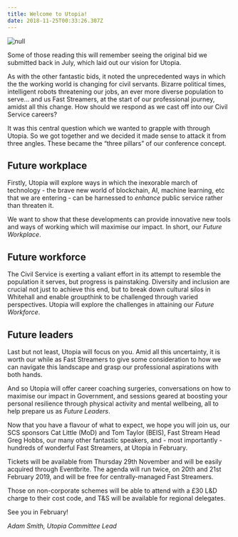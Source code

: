 ```yaml
---
title: Welcome to Utopia!
date: 2018-11-25T00:33:26.307Z
---
```

![null](/uploads/adam-s-blog.png)

Some of those reading this will remember seeing the original bid we submitted back in July, which laid out our vision for Utopia.

As with the other fantastic bids, it noted the unprecedented ways in which the the working world is changing for civil servants. Bizarre political times, intelligent robots threatening our jobs, an ever more diverse population to serve… and us Fast Streamers, at the start of our professional journey, amidst all this change. How should we respond as we cast off into our Civil Service careers?

It was this central question which we wanted to grapple with through Utopia. So we got together and we decided it made sense to attack it from three angles. These became the “three pillars” of our conference concept.

## Future workplace

Firstly, Utopia will explore ways in which the inexorable march of technology - the brave new world of blockchain, AI, machine learning, etc that we are entering - can be harnessed to _enhance_ public service rather than threaten it.

We want to show that these developments can provide innovative new tools and ways of working which will maximise our impact. In short, our _Future Workplace_.

## Future workforce

The Civil Service is exerting a valiant effort in its attempt to resemble the population it serves, but progress is painstaking. Diversity and inclusion are crucial not just to achieve this end, but to break down cultural silos in Whitehall and enable groupthink to be challenged through varied perspectives. Utopia will explore the challenges in attaining our _Future Workforce_.

## Future leaders

Last but not least, Utopia will focus on you. Amid all this uncertainty, it is worth our while as Fast Streamers to give some consideration to how we can navigate this landscape and grasp our professional aspirations with both hands.

And so Utopia will offer career coaching surgeries, conversations on how to maximise our impact in Government, and sessions geared at boosting your personal resilience through physical activity and mental wellbeing, all to help prepare us as _Future Leaders_.

Now that you have a flavour of what to expect, we hope you will join us, our SCS sponsors Cat Little (MoD) and Tom Taylor (BEIS), Fast Stream Head Greg Hobbs, our many other fantastic speakers, and - most importantly - hundreds of wonderful Fast Streamers, at Utopia in February.

Tickets will be available from Thursday 29th November and will be easily acquired through Eventbrite. The agenda will run twice, on 20th and 21st February 2019, and will be free for centrally-managed Fast Streamers.

Those on non-corporate schemes will be able to attend with a £30 L&D charge to their cost code, and T&S will be available for regional delegates.

See you in February!

_Adam Smith, Utopia Committee Lead_
